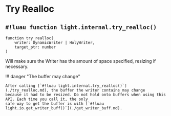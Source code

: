 # Try Realloc

## `#!luau function light.internal.try_realloc()`

```luau title='<!-- client --> <!-- server --> <!-- shared --> <!-- experimental --> <!-- sync --> <!-- internal -->'
function try_realloc(
    writer: DynamicWriter | HolyWriter,
    target_ptr: number
)
```

Will make sure the Writer has the amount of space specified, resizing if necessary.

!!! danger "The buffer may change"

    After calling [`#!luau light.internal.try_realloc()`](./try_realloc.md), the buffer the writer contains may change
    because it had to be resized. Do not hold onto buffers when using this API. Each time you call it, the only
    safe way to get the buffer is with [`#!luau light.io.get_writer_buff()`](./get_writer_buff.md).
